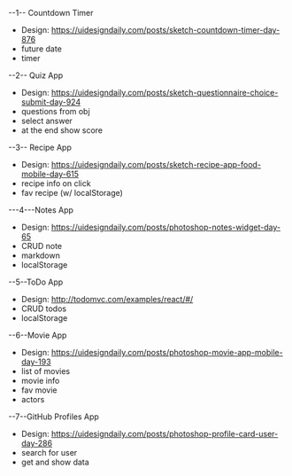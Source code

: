 --1-- Countdown Timer

- Design: https://uidesigndaily.com/posts/sketch-countdown-timer-day-876
- future date
- timer

--2-- Quiz App

- Design: https://uidesigndaily.com/posts/sketch-questionnaire-choice-submit-day-924
- questions from obj
- select answer
- at the end show score

--3-- Recipe App

- Design: https://uidesigndaily.com/posts/sketch-recipe-app-food-mobile-day-615
- recipe info on click
- fav recipe (w/ localStorage)

---4---Notes App
- Design: https://uidesigndaily.com/posts/photoshop-notes-widget-day-65
- CRUD note
- markdown
- localStorage

--5--ToDo App
- Design: http://todomvc.com/examples/react/#/
- CRUD todos
- localStorage

--6--Movie App
- Design: https://uidesigndaily.com/posts/photoshop-movie-app-mobile-day-193
- list of movies
- movie info
- fav movie
- actors

--7--GitHub Profiles App
- Design: https://uidesigndaily.com/posts/photoshop-profile-card-user-day-286
- search for user
- get and show data
